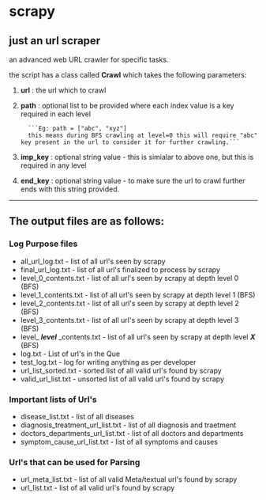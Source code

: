 # scrapy

just an url scraper
------------

an advanced web URL crawler for specific tasks.

the script has a class called **Crawl** which takes the following parameters:
1. **url** : the url which to crawl
2. **path** : optional list to be provided where each index value is a key required in each level
         
         ```Eg: path = ["abc", "xyz"]
         this means during BFS crawling at level=0 this will require "abc" key present in the url to consider it for further crawling.```
         
3. **imp_key** : optional string value - this is simialar to above one, but this is required in any level
4. **end_key** : optional string value - to make sure the url to crawl further ends with this string provided.

------------
## The output files are as follows:

### Log Purpose files
* all_url_log.txt - list of all url's seen by scrapy
* final_url_log.txt - list of all url's finalized to process by scrapy
* level_0_contents.txt - list of all url's seen by scrapy at depth level 0 (BFS)
* level_1_contents.txt - list of all url's seen by scrapy at depth level 1 (BFS)
* level_2_contents.txt - list of all url's seen by scrapy at depth level 2 (BFS)
* level_3_contents.txt - list of all url's seen by scrapy at depth level 3 (BFS)
* level_ **_level_** _contents.txt - list of all url's seen by scrapy at depth level **_X_** (BFS)
* log.txt - List of url's in the Que
* test_log.txt - log for writing anything as per developer
* url_list_sorted.txt - sorted list of all valid url's found by scrapy
* valid_url_list.txt - unsorted list of all valid url's found by scrapy

### Important lists of Url's
* disease_list.txt - list of all diseases
* diagnosis_treatment_url_list.txt - list of all diagnosis and traetment
* doctors_departments_url_list.txt - list of all doctors and departments
* symptom_cause_url_list.txt - list of all symptoms and causes

### Url's that can be used for Parsing
* url_meta_list.txt - list of all valid Meta/textual url's found by scrapy
* url_list.txt - list of all valid url's found by scrapy

